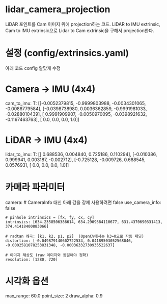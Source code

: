 # lidar_camera_projection

LiDAR 포인트를 Cam 이미지 위에 projection하는 코드.
LiDAR to IMU extrinsic, Cam to IMU extrinsic으로 Lidar to Cam extrinsic을 구해서 projection한다.

# 설정 (config/extrinsics.yaml)
아래 코드 config 알맞게 수정

  # Camera -> IMU (4x4)
  cam_to_imu:
    T: [[-0.0052379815, -0.9999803988, -0.0034301065, -0.0086779584],
        [-0.0398738980,  0.0036362859, -0.9991981033, -0.0288010439],
        [ 0.9991909907, -0.0050970095, -0.0398921632, -0.1167463763],
        [ 0.0,           0.0,           0.0,           1.0]]
  
  # LiDAR -> IMU (4x4)
  lidar_to_imu:
    T: [[ 0.688536,  0.004840,  0.725186,  0.110294],
        [-0.010386,  0.999941,  0.003187, -0.002712],
        [-0.725128, -0.009726,  0.688545,  0.057693],
        [ 0.0,       0.0,       0.0,       1.0]]
  
  # 카메라 파라미터
  camera:
    # CameraInfo 대신 아래 값을 강제 사용하려면 false
    use_camera_info: false
  
    # pinhole intrinsics = [fx, fy, cx, cy]
    intrinsics: [634.2358506386614, 634.2909384110677, 631.4370690331413, 374.41418400883066]
  
    # radtan 왜곡: [k1, k2, p1, p2]  (OpenCV에서는 k3=0으로 자동 패딩)
    distortion: [-0.049879140602722534, 0.04189503052568046, -0.0002581078253831348, -0.00036332730935522637]
  
    # 이미지 해상도 (raw 이미지와 동일해야 정확)
    resolution: [1280, 720]
  
  # 시각화 옵션
  max_range: 60.0
  point_size: 2
  draw_alpha: 0.9
